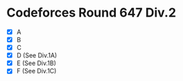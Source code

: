 # Codeforces Round 647 Div.2

- [x] A
- [x] B
- [x] C
- [x] D (See Div.1A)
- [x] E (See Div.1B)
- [x] F (See Div.1C)

